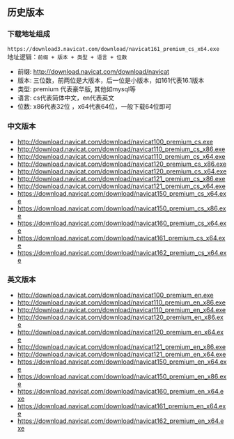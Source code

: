 ## 历史版本

### 下载地址组成
`https://download3.navicat.com/download/navicat161_premium_cs_x64.exe`
地址逻辑：`前缀 + 版本 + 类型 + 语言 + 位数`

* 前缀: http://download.navicat.com/download/navicat
* 版本: 三位数，前两位是大版本，后一位是小版本，如161代表16.1版本
* 类型: premium 代表豪华版, 其他如mysql等
* 语言: cs代表简体中文，en代表英文
* 位数: x86代表32位 ，x64代表64位，一般下载64位即可

### 中文版本

* http://download.navicat.com/download/navicat100_premium_cs.exe
* http://download.navicat.com/download/navicat110_premium_cs_x86.exe
* http://download.navicat.com/download/navicat110_premium_cs_x64.exe
* http://download.navicat.com/download/navicat120_premium_cs_x86.exe
* http://download.navicat.com/download/navicat120_premium_cs_x64.exe
* http://download.navicat.com/download/navicat121_premium_cs_x86.exe
* http://download.navicat.com/download/navicat121_premium_cs_x64.exe
* https://download.navicat.com/download/navicat150_premium_cs_x64.exe
* https://download.navicat.com/download/navicat150_premium_cs_x86.exe
* https://download.navicat.com/download/navicat160_premium_cs_x64.exe
* https://download.navicat.com/download/navicat161_premium_cs_x64.exe
* https://download.navicat.com/download/navicat162_premium_cs_x64.exe


### 英文版本
* http://download.navicat.com/download/navicat100_premium_en.exe
* http://download.navicat.com/download/navicat110_premium_en_x86.exe
* http://download.navicat.com/download/navicat110_premium_en_x64.exe
* http://download.navicat.com/download/navicat120_premium_en_x86.exe
* http://download.navicat.com/download/navicat120_premium_en_x64.exe
* http://download.navicat.com/download/navicat121_premium_en_x86.exe
* http://download.navicat.com/download/navicat121_premium_en_x64.exe
* https://download.navicat.com/download/navicat150_premium_en_x64.exe
* https://download.navicat.com/download/navicat150_premium_en_x86.exe
* https://download.navicat.com/download/navicat160_premium_en_x64.exe
* https://download.navicat.com/download/navicat161_premium_en_x64.exe
* https://download.navicat.com/download/navicat162_premium_en_x64.exe